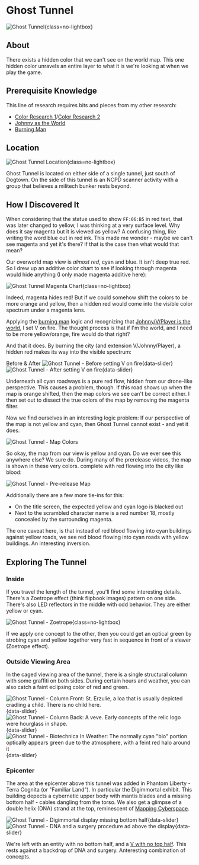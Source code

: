 # Ghost Tunnel

![Ghost Tunnel](assets/ghost-tunnel-header.png){class=no-lightbox}

## About

There exists a hidden color that we can't see on the world map. This one hidden
color unravels an entire layer to what it is we're looking at when we play the
game.

## Prerequisite Knowledge

This line of research requires bits and pieces from my other research:

- [Color Research 1](theory-color-1.md)/[Color Research 2](theory-color-2.md)
- [Johnny as the World](theory-dreamscape.md)
- [Burning Man](research-burningman.md)

## Location

![Ghost Tunnel Location](assets/ghost-tunnel-location.png){class=no-lightbox}

Ghost Tunnel is located on either side of a single tunnel, just south of
Dogtown. On the side of this tunnel is an NCPD scanner activity with a group
that believes a militech bunker rests beyond.

## How I Discovered It

When considering that the statue used to show `FF:06:B5` in red text, that was
later changed to yellow, I was thinking at a very surface level. Why does it
say magenta but it is viewed as yellow? A confusing thing, like writing the
word blue out in red ink. This made me wonder - maybe we can't see magenta and
yet it's there? If that is the case then what would that mean?

Our overworld map view is _almost red_, cyan and blue. It isn't deep true red.
So I drew up an additive color chart to see if looking through magenta would
hide anything (I only made magenta additive here):

![Ghost Tunnel Magenta Chart](assets/ghost-tunnel-magenta-chart.png){class=no-lightbox}

Indeed, magenta hides red! But if we could somehow shift the colors to be more
orange and yellow, then a hidden red would come into the visible color spectrum
under a magenta lens.

Applying the [burning man](research-burningman.md) logic and recognizing that
[Johnny/V/Player is the world](theory-dreamscape.md), I set V on fire. The
thought process is that if I'm the world, and I need to be more yellow/orange,
fire would do that right?

And that it does. By burning the city (and extension V/Johnny/Player), a hidden
red makes its way into the visible spectrum:

Before & After
![Ghost Tunnel - Before setting V on fire](assets/ghost-tunnel-before.png){data-slider}
![Ghost Tunnel - After setting V on fire](assets/ghost-tunnel-after.png){data-slider}

Underneath all cyan roadways is a pure red flow, hidden from our drone-like
perspective. This causes a problem, though. If this road shows up when the map
is orange shifted, then the map colors we see can't be correct either. I then
set out to dissect the true colors of the map by removing the magenta filter.

Now we find ourselves in an interesting logic problem: If our perspective of
the map is not yellow and cyan, then Ghost Tunnel cannot exist - and yet it
does.

![Ghost Tunnel - Map Colors](assets/ghost-tunnel-magenta-filter-removed.webp)

So okay, the map from our view is yellow and cyan. Do we ever see this anywhere
else? We sure do. During many of the prerelease videos, the map is shown in
these very colors. complete with red flowing into the city like blood:

![Ghost Tunnel - Pre-release Map](assets/ghost-tunnel-cyan-yellow-prerelease.webp)

Additionally there are a few more tie-ins for this:

- On the title screen, the expected yellow and cyan logo is blacked out
- Next to the scrambled character name is a red number 18, mostly concealed by
  the surrounding magenta.

The one caveat here, is that instead of red blood flowing into cyan buildings
against yellow roads, we see red blood flowing into cyan roads with yellow
buildings. An interesting inversion.

## Exploring The Tunnel

### Inside

If you travel the length of the tunnel, you'll find some interesting details.
There's a Zoetrope effect (think flipbook images) pattern on one side. There's
also LED reflectors in the middle with odd behavior. They are either yellow or
cyan.

![Ghost Tunnel - Zoetrope](assets/ghost-tunnel-lights.webp){class=no-lightbox}

If we apply one concept to the other, then you could get an optical green by
strobing cyan and yellow together very fast in sequence in front of a viewer
(Zoetrope effect).

### Outside Viewing Area

In the caged viewing area of the tunnel, there is a single structural column
with some graffiti on both sides. During certain hours and weather, you can
also catch a faint eclipsing color of red and green.

![Ghost Tunnel - Column Front: St. Erzulie, a loa that is usually depicted cradling a child. There is no child here.](assets/ghost-tunnel-viewing-area-column-front.png){data-slider}
![Ghost Tunnel - Column Back: A veve. Early concepts of the relic logo were hourglass in shape.](assets/ghost-tunnel-viewing-area-column-back.png){data-slider}
![Ghost Tunnel - Biotechnica In Weather: The normally cyan "bio" portion optically appears green due to the atmosphere, with a feint red halo around it](assets/ghost-tunnel-weather.png){data-slider}

### Epicenter

The area at the epicenter above this tunnel was added in Phantom Liberty -
Terra Cognita (or "Familiar Land"). In particular the Digimmortal exhibit. This
building depects a cybernetic upper body with mantis blades and a missing
bottom half - cables dangling from the torso. We also get a glimpse of a double
helix (DNA) strand at the top, reminescent of [Mapping Cyberspace](alt-cyberspace-mapping.md).

![Ghost Tunnel - Digimmortal display missing bottom half](assets/ghost-tunnel-digimmortal.png){data-slider}
![Ghost Tunnel - DNA and a surgery procedure ad above the display](assets/ghost-tunnel-digimmortal-dna.png){data-slider}

We're left with an entity with no bottom half, and a [V with no top
half](research-burningman.md#a-parallel). This rests against a backdrop of DNA
and surgery. Anteresting combination of concepts.
